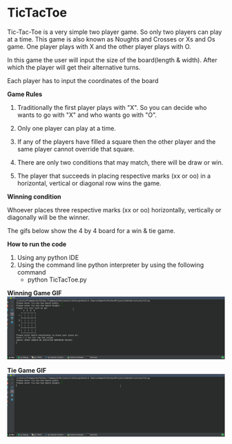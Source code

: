 # TicTacToe
Tic-Tac-Toe is a very simple two player game. So only two players can play at a time. This game is also known as Noughts and Crosses or Xs and Os game. One player plays with X and the other player plays with O.

In this game the user will input the size of the board(length & width). After which the player will get their alternative turns.

Each player has to input the coordinates of the board

**Game Rules**

1. Traditionally the first player plays with "X". So you can decide who wants to go with "X" and who wants go with "O".

2. Only one player can play at a time.

3. If any of the players have filled a square then the other player and the same player cannot override that square.

4. There are only two conditions that may match, there will be draw or win.

5. The player that succeeds in placing respective marks (xx or oo) in a horizontal, vertical or diagonal row wins the game.

**Winning condition**

Whoever places three respective marks (xx or oo) horizontally, vertically or diagonally will be the winner.

The gifs below show the 4 by 4 board for a win & tie game.

**How to run the code**
1. Using any python IDE
2. Using the command line python interpreter by using the following command
    * python TicTacToe.py


**Winning Game GIF**
![Winner](./images/sucess.gif)


**Tie Game GIF**
![Winner](./images/tie.gif)
